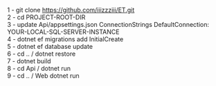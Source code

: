1 - git clone https://github.com/iiizzziii/ET.git  
2 - cd PROJECT-ROOT-DIR  
3 - update Api/appsettings.json ConnectionStrings DefaultConnection: YOUR-LOCAL-SQL-SERVER-INSTANCE  
4 - dotnet ef migrations add InitialCreate  
5 - dotnet ef database update  
6 - cd .. / dotnet restore  
7 - dotnet build  
8 - cd Api / dotnet run  
9 - cd .. / Web dotnet run  
